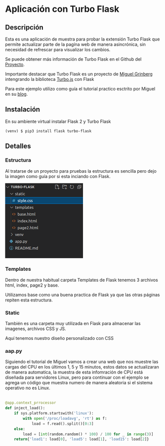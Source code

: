 # Aplicación con Turbo Flask

## Descripción
Esta es una aplicación de muestra para probar la extensión Turbo Flask que permite actualizar parte de la pagína web de manera asincrónica, sin necesidad de refrescar para visualizar los cambios.

Se puede obtener más información de Turbo Flask en el Github del [Proyecto](https://github.com/miguelgrinberg/turbo-flask).

Importante destacar que Turbo Flask es un proyecto de [Miguel Grinberg](https://github.com/miguelgrinberg) intengrando la biblioteca [Turbo.js](https://github.com/hotwired/turbo) con Flask

Para este ejemplo utilizo como guía el tutorial practico esctrito por Miguel en su [blog](https://blog.miguelgrinberg.com/post/dynamically-update-your-flask-web-pages-using-turbo-flask).

## Instalación

En su ambiente virtual instalar Flask 2 y Turbo Flask

```
(venv) $ pip3 install flask turbo-flask

```

## Detalles

### Estructura
Al tratarse de un proyecto para pruebas la estructura es sencilla pero dejo la imagen como guía por si esta inciando con Flask.

![alt text](estructura_del_proyecto.png "Estructura del proyecto")


### Templates
Dentro de nuestra habitual carpeta Templates de Flask tenemos 3 archivos html, index, page2 y base. 

Utilizamos base como una buena practica de Flask ya que las otras páginas repiten esta estructura.

### Static

También es una carpeta muy utilizada en Flask para almacenar las imagenes, archivos CSS y JS. 

Aquí tenemos nuestro diseño personalizado con CSS

### aap.py
Siguiendo el tutorial de Miguel vamos a crear una web que nos muestre las cargas del CPU en los últimos 1, 5 y 15 minutos, estos datos se actualizaran de manera automatica, la muestra de esta infomración de CPU está diseñada para servidores Linux, pero para continuar con el ejemplo se agrega un código que muestra numero de manera aleatoria si el sistema operativo no es Linux. 

```python

@app.context_prrocessor
def inject_load():
    if sys.platform.startswith('linux'):
        with open('/proc/loadavg', 'rt') as f:
            load = f.read().split()[0:3]
    else:
        load = [int(random.random() * 100) / 100 for _ in range(3)]
    return{'load1': load[0], 'load5': load[1], 'load15': load[2]}

```





